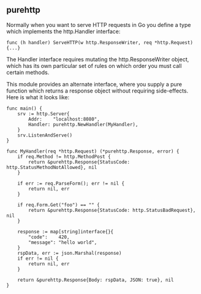 purehttp
--------

Normally when you want to serve HTTP requests in Go you define a type which
implements the http.Handler interface:

```
func (h handler) ServeHTTP(w http.ResponseWriter, req *http.Request) {...}
```

The Handler interface requires mutating the http.ResponseWriter object, which
has its own particular set of rules on which order you must call certain
methods.

This module provides an alternate interface, where you supply a pure function
which returns a response object without requiring side-effects. Here is what it
looks like:

```
func main() {
	srv := http.Server{
		Addr:    "localhost:8080",
		Handler: purehttp.NewHandler(MyHandler),
	}
	srv.ListenAndServe()
}

func MyHandler(req *http.Request) (*purehttp.Response, error) {
	if req.Method != http.MethodPost {
		return &purehttp.Response{StatusCode: http.StatusMethodNotAllowed}, nil
	}

	if err := req.ParseForm(); err != nil {
		return nil, err
	}

	if req.Form.Get("foo") == "" {
		return &purehttp.Response{StatusCode: http.StatusBadRequest}, nil
	}

	response := map[string]interface{}{
		"code":    420,
		"message": "hello world",
	}
	rspData, err := json.Marshal(response)
	if err != nil {
		return nil, err
	}

	return &purehttp.Response{Body: rspData, JSON: true}, nil
}
```

